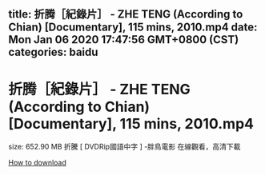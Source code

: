
title: 折腾［紀錄片］ - ZHE TENG (According to Chian) [Documentary], 115 mins, 2010.mp4
date: Mon Jan 06 2020 17:47:56 GMT+0800 (CST)    
categories: baidu
---

# 折腾［紀錄片］ - ZHE TENG (According to Chian) [Documentary], 115 mins, 2010.mp4
size: 652.90 MB
 折騰 [ DVDRip國語中字 ] -胖鳥電影 在線觀看，高清下載
 

[How to download](https://bpcam.bemobtrk.com/go/2ceec3aa-1ca2-46d6-b9ff-aaa5c184517c?jno=791)